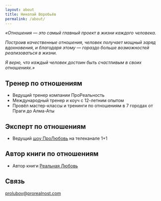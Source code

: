 ```yaml
---
layout: about
title: Николай Воробьёв
permalink: /about/
---
```


_«Отношения — это самый главный проект в жизни каждого человека._

_Построив качественные отношения, человек получает мощный заряд вдохновения, и благодаря этому — гораздо больше возможностей реализоваться в жизни._

_Я верю, что каждый человек достоин быть счастливым в своих отношениях.»_

## Тренер по отношениям

* Ведущий тренер компании ПроРеальность
* Международный тренер и коуч с 12-летним опытом
* Провёл мастер-классы и тренинги по отношениям в 7 городах от Праги до Алма-Аты

## Эксперт по отношениям

* Ведущий [шоу ПроЛюбовь](/show/) на телеканале 1+1

## Автор книги по отношениям

* Автор книги [Реальная Любовь](/products/reallove/)

## Связь

[prolubov@prorealnost.com](mailto:prolubov@prorealnost.com)